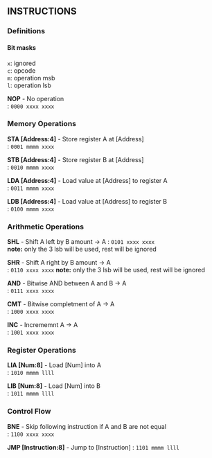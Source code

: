 


## INSTRUCTIONS

### Definitions

#### Bit masks

`x`: ignored  
`c`: opcode  
`m`: operation msb  
`l`: operation lsb  

**NOP** - No operation  
  :   `0000 xxxx xxxx`  

### Memory Operations  

**STA [Address:4]** - Store register A at [Address]  
  :   `0001 mmmm xxxx`  

**STB [Address:4]** - Store register B at [Address]  
  :   `0010 mmmm xxxx`  

**LDA [Address:4]** - Load value at [Address] to register A  
  :   `0011 mmmm xxxx`  

**LDB [Address:4]** - Load value at [Address] to register B  
  :   `0100 mmmm xxxx`  

### Arithmetic Operations  

**SHL** - Shift A left by B amount -> A 
  :   `0101 xxxx xxxx`   
  **note:** only the 3 lsb will be used, rest will be ignored  

**SHR** - Shift A right by B amount -> A  
  :   `0110 xxxx xxxx`
  **note:** only the 3 lsb will be used, rest will be ignored

**AND** - Bitwise AND between A and B -> A  
  :   `0111 xxxx xxxx`  

**CMT** - Bitwise completment of A -> A  
  :   `1000 xxxx xxxx`  

**INC** - Incrememnt A -> A  
  :   `1001 xxxx xxxx`  

### Register Operations

**LIA [Num:8]** - Load [Num] into A  
  :   `1010 mmmm llll`

**LIB [Num:8]** - Load [Num] into B  
  :   `1011 mmmm llll`

### Control Flow

**BNE** - Skip following instruction if A and B are not equal  
  :   `1100 xxxx xxxx`  

**JMP [Instruction:8]** - Jump to [Instruction]
  :   `1101 mmmm llll`
